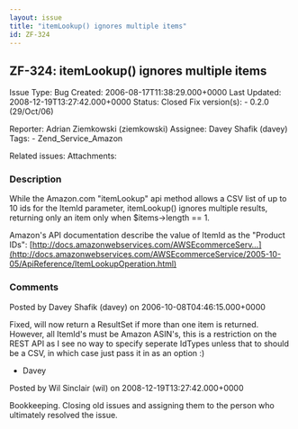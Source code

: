 ```yaml
---
layout: issue
title: "itemLookup() ignores multiple items"
id: ZF-324
---
```


ZF-324: itemLookup() ignores multiple items
-------------------------------------------

 Issue Type: Bug Created: 2006-08-17T11:38:29.000+0000 Last Updated: 2008-12-19T13:27:42.000+0000 Status: Closed Fix version(s): - 0.2.0 (29/Oct/06)
 
 Reporter:  Adrian Ziemkowski (ziemkowski)  Assignee:  Davey Shafik (davey)  Tags: - Zend\_Service\_Amazon
 
 Related issues: 
 Attachments: 
### Description

While the Amazon.com "itemLookup" api method allows a CSV list of up to 10 ids for the ItemId parameter, itemLookup() ignores multiple results, returning only an item only when $items->length == 1.

Amazon's API documentation describe the value of ItemId as the "Product IDs": [http://docs.amazonwebservices.com/AWSEcommerceServ…](http://docs.amazonwebservices.com/AWSEcommerceService/2005-10-05/ApiReference/ItemLookupOperation.html)

 

 

### Comments

Posted by Davey Shafik (davey) on 2006-10-08T04:46:15.000+0000

Fixed, will now return a ResultSet if more than one item is returned. However, all ItemId's must be Amazon ASIN's, this is a restriction on the REST API as I see no way to specify seperate IdTypes unless that to should be a CSV, in which case just pass it in as an option :)

- Davey
 


 

Posted by Wil Sinclair (wil) on 2008-12-19T13:27:42.000+0000

Bookkeeping. Closing old issues and assigning them to the person who ultimately resolved the issue.

 

 